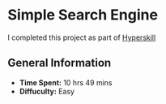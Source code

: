 # Simple Search Engine
I completed this project as part of [Hyperskill](https://hyperskill.org/projects/66)
## General Information
- **Time Spent:** 10 hrs 49 mins
- **Diffuculty:** Easy
